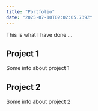 ```yaml
---
title: "Portfolio"
date: "2025-07-10T02:02:05.739Z"
---
```



This is what I have done …


## Project 1

Some info about project 1


## Project 2

Some info about project 2

